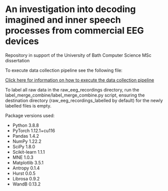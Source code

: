 # An investigation into decoding imagined and inner speech processes from commercial EEG devices
Repository in support of the University of Bath Computer Science MSc dissertation

To execute data collection pipeline see the following file: 

[Click here for information on how to execute the data collection pipeline](/installers/configuration.txt)

To label all raw data in the raw_eeg_recordings directory, run the label_merge_combine/label_merge_combine.py script, ensuring the destination directory (raw_eeg_recordings_labelled by default) for the newly labelled files is empty.

Package versions used:
* Python 3.8.8
* PyTorch 1.12.1+cu116
* Pandas 1.4.2
* NumPy 1.22.2
* SciPy 1.8.0
* Scikit-learn 1.1.1
* MNE 1.0.3
* Matplotlib 3.5.1
* Antropy 0.1.4
* Hurst 0.0.5
* Librosa 0.9.2
* WandB 0.13.2
